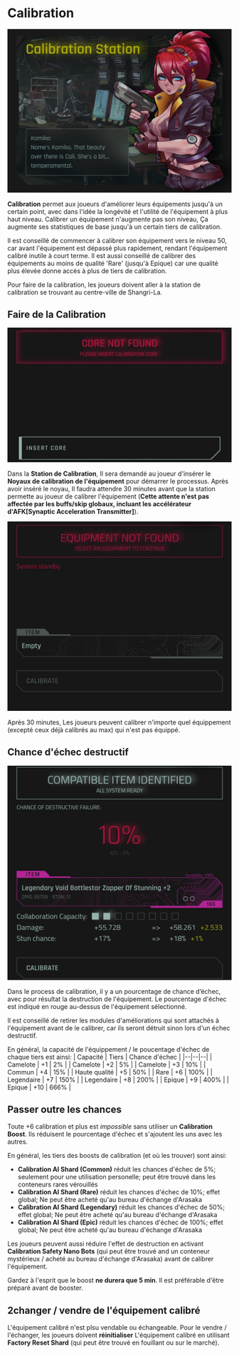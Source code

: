 # Calibration
![CalibrationStation](/resources/mobile-tutorial/CalibrationStation.png)

**Calibration** permet aux joueurs d'améliorer leurs équipements jusqu'à un certain point, avec dans l'idée la longévité et l'utilité de l'équipement à plus haut niveau. Calibrer un équipement n'augmente pas son niveau, Ça augmente ses statistiques de base jusqu'à un certain tiers de calibration.

Il est conseillé de commencer à calibrer son équipement vers le niveau 50, car avant l'équipement est dépassé plus rapidement, rendant l'équipement calibré inutile à court terme. Il est aussi conseillé de calibrer des équipements au moins de qualité 'Rare' (jusqu'à Epique) car une qualité plus élevée donne accès à plus de tiers de calibration.

Pour faire de la calibration, les joueurs doivent aller à la station de calibration se trouvant au centre-ville de Shangri-La.

## Faire de la Calibration
![CalibrationStation2](/resources/mobile-tutorial/CalibrationStation2.png)

Dans la **Station de Calibration**, Il sera demandé au joueur d'insérer le **Noyaux de calibration de l'équipement** pour démarrer le processus. Après avoir inséré le noyau, Il faudra attendre 30 minutes avant que la station permette au joueur de calibrer l'équipement (**Cette attente n'est pas affectée par les buffs/skip globaux, incluant les accélérateur d'AFK[Synaptic Acceleration Transmitter]**).

![CalibrationStation3](/resources/mobile-tutorial/CalibrationStation3.png)

Après 30 minutes, Les joueurs peuvent calibrer n'importe quel équippement (excepté ceux déjà calibrés au max) qui n'est pas équippé. 

## Chance d'échec destructif

![CalibrationStation4](/resources/mobile-tutorial/CalibrationStation4.png)

Dans le process de calibration, il y a un pourcentage de chance d’échec, avec pour résultat la destruction de l'équipement. Le pourcentage d'échec est indiqué en rouge au-dessus de l'équipement sélectionné. 

Il est conseillé de retirer les modules d'améliorations qui sont attachés à l'équipement avant de le calibrer, car ils seront détruit sinon lors d'un échec destructif.

En général, la capacité de l'équippement / le poucentage d'échec de chaque tiers est ainsi:
| Capacité | Tiers | Chance d'échec |
|--|--|--|
| Camelote | +1 | 2% |
| Camelote | +2 | 5% |
| Camelote | +3 | 10% |
| Commun | +4 | 15% |
| Haute qualité | +5 | 50% |
| Rare | +6 | 100% |
| Legendaire | +7 | 150% |
| Legendaire | +8 | 200% |
| Epique | +9 | 400% |
| Epique | +10 | 666% |

## Passer outre les chances
Toute +6 calibration et plus est *impossible* sans utiliser un **Calibration Boost**. Ils réduisent le pourcentage d'échec et s'ajoutent les uns avec les autres.  

En général, les tiers des boosts de calibration (et où les trouver) sont ainsi:
- **Calibration AI Shard (Common)** réduit les chances d'échec de 5%; seulement pour une utilisation personelle; peut être trouvé dans les conteneurs rares vérouillés
- **Calibration AI Shard (Rare)** réduit les chances d'échec de 10%; effet global; Ne peut être acheté qu'au bureau d'échange d'Arasaka
- **Calibration AI Shard (Legendary)** réduit les chances d'échec de 50%; effet global; Ne peut être acheté qu'au bureau d'échange d'Arasaka
- **Calibration AI Shard (Epic)** réduit les chances d'échec de 100%; effet global; Ne peut être acheté qu'au bureau d'échange d'Arasaka

Les joueurs peuvent aussi réduire l'effet de destruction en activant **Calibration Safety Nano Bots** (qui peut être trouvé and un conteneur mystérieux / acheté au bureau d'échange d'Arasaka) avant de calibrer l'équipement.

Gardez à l'esprit que le boost **ne durera que 5 min**. Il est préférable d'être préparé avant de booster.

##  2changer / vendre de l'équipement calibré 
L'équipement calibré n'est plsu vendable ou échangeable. Pour le vendre / l'échanger, les joueurs doivent **réinitialiser** L'équipement calibré en utilisant **Factory Reset Shard** (qui peut être trouvé en fouillant ou sur le marché).
